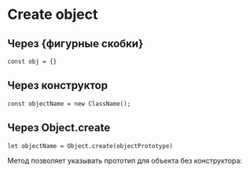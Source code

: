 # Create object

## Через {фигурные скобки}

```
const obj = {}
```

## Через конструктор

```
const objectName = new ClassName();
```

## Через Object.create

```
let objectName = Object.create(objectPrototype)
```
Метод позволяет указывать прототип для объекта без конструктора: